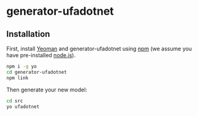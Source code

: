 # generator-ufadotnet

## Installation

First, install [Yeoman](http://yeoman.io) and generator-ufadotnet using [npm](https://www.npmjs.com/) (we assume you have pre-installed [node.js](https://nodejs.org/)).

```bash
npm i -g yo
cd generator-ufadotnet
npm link
```

Then generate your new model:

```bash
cd src
yo ufadotnet
```